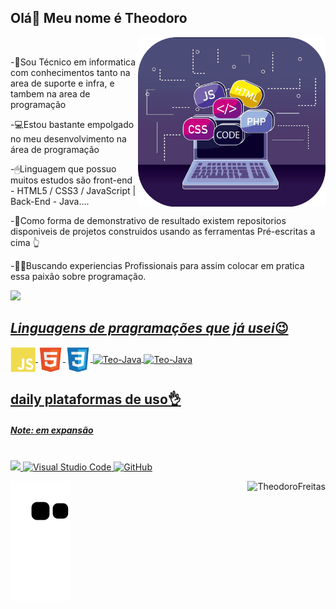 <h2>Olá👋 Meu nome é Theodoro</h2>
<img src="learning.png" min-width="300px" max-width="300px" width="300px" align="right" alt="Programação">
<br>
<p>-🤔Sou Técnico em informatica com conhecimentos tanto na area de suporte e infra, e tambem na area de programação  <br></p>
<p>-💻Estou bastante empolgado no meu desenvolvimento na área de programação<br></p>
<p>-🖱Linguagem que possuo muitos estudos são front-end - HTML5 / CSS3 / JavaScript | Back-End - Java....<br></p>
<p>-🚨Como forma de demonstrativo de resultado existem repositorios disponiveis de projetos construidos usando as ferramentas Pré-escritas a cima 👆<br></p>
<p>-👨‍🎓Buscando experiencias Profissionais para assim colocar em pratica essa paixão sobre programação.<br></p>

<div>
  <a href="https://github.com/TheodoroFreitas">
  <img height="180em" src="https://github-readme-stats.vercel.app/api?username=TheodoroFreitas&show_icons=true&theme=dark&include_all_commits=true&count_private=true"/>
</div>
<div>  
  <h2><i>
Linguagens de pragramações que já usei</i>😉</h2>
    
<img align="center" alt="Teo-Js" height="40" width="40" src="https://raw.githubusercontent.com/devicons/devicon/master/icons/javascript/javascript-plain.svg">
  <img align="center" alt="Teo-HTML" height="40" width="40" src="https://raw.githubusercontent.com/devicons/devicon/master/icons/html5/html5-original.svg">
  <img align="center" alt="Teo-CSS" height="40" width="40" src="https://raw.githubusercontent.com/devicons/devicon/master/icons/css3/css3-original.svg">
   <img align="center" alt="Teo-Java" height="40" width="40" src="https://cdn.jsdelivr.net/gh/devicons/devicon/icons/java/java-original.svg">
  <img align="center" alt="Teo-Java" height="40" width="40" src="https://cdn.jsdelivr.net/gh/devicons/devicon/icons/mysql/mysql-original-wordmark.svg"">
 </div>   
<h2>daily plataformas de uso👌</h2>
  <h5>Note: em expansão </h5>
  <br>
  <div> 
  <img target="_blank"><img src="https://img.shields.io/badge/Windows-0078D6?style=for-the-badge&logo=windows&logoColor=white" target="_blank"/>
<img alt="Visual Studio Code" src="https://img.shields.io/badge/VisualStudioCode-0078d7.svg?style=for-the-badge&logo=visual-studio-code&logoColor=white"/>
    <img alt="GitHub" src="https://img.shields.io/badge/github-%23121011.svg?style=for-the-badge&logo=github&logoColor=white"/>
  
  
  ![Snake animation](https://github.com/TheodoroFreitas/TheodoroFreitas/blob/output/github-contribution-grid-snake.svg)
      <img align="right" src="https://komarev.com/ghpvc/?username=TheodoroFreitas&color=green" alt="TheodoroFreitas"/>
    

  
